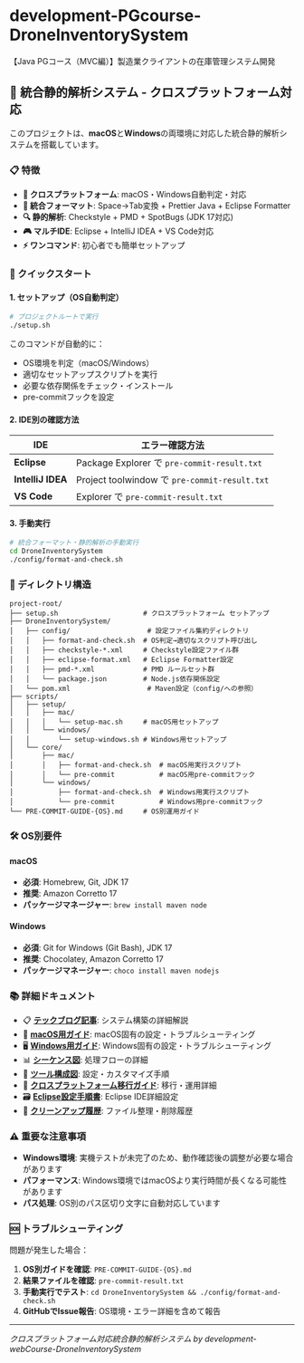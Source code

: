 # development-PGcourse-DroneInventorySystem

【Java PGコース（MVC編）】製造業クライアントの在庫管理システム開発

## 🎯 統合静的解析システム - クロスプラットフォーム対応

このプロジェクトは、**macOS**と**Windows**の両環境に対応した統合静的解析システムを搭載しています。

### 📋 特徴

- **🔄 クロスプラットフォーム**: macOS・Windows自動判定・対応
- **🎨 統合フォーマット**: Space→Tab変換 + Prettier Java + Eclipse Formatter
- **🔍 静的解析**: Checkstyle + PMD + SpotBugs (JDK 17対応)
- **🎮 マルチIDE**: Eclipse + IntelliJ IDEA + VS Code対応
- **⚡ ワンコマンド**: 初心者でも簡単セットアップ

### 🚀 クイックスタート

#### 1. セットアップ（OS自動判定）

```bash
# プロジェクトルートで実行
./setup.sh
```

このコマンドが自動的に：
- OS環境を判定（macOS/Windows）
- 適切なセットアップスクリプトを実行
- 必要な依存関係をチェック・インストール
- pre-commitフックを設定

#### 2. IDE別の確認方法

| IDE | エラー確認方法 |
|-----|---------------|
| **Eclipse** | Package Explorer で `pre-commit-result.txt` |
| **IntelliJ IDEA** | Project toolwindow で `pre-commit-result.txt` |
| **VS Code** | Explorer で `pre-commit-result.txt` |

#### 3. 手動実行

```bash
# 統合フォーマット・静的解析の手動実行
cd DroneInventorySystem
./config/format-and-check.sh
```

### 📂 ディレクトリ構造

```
project-root/
├── setup.sh                     # クロスプラットフォーム セットアップ
├── DroneInventorySystem/
│   ├── config/                   # 設定ファイル集約ディレクトリ
│   │   ├── format-and-check.sh  # OS判定→適切なスクリプト呼び出し
│   │   ├── checkstyle-*.xml     # Checkstyle設定ファイル群
│   │   ├── eclipse-format.xml   # Eclipse Formatter設定
│   │   ├── pmd-*.xml            # PMD ルールセット群
│   │   └── package.json         # Node.js依存関係設定
│   └── pom.xml                   # Maven設定（config/への参照）
├── scripts/
│   ├── setup/
│   │   ├── mac/
│   │   │   └── setup-mac.sh     # macOS用セットアップ
│   │   └── windows/
│   │       └── setup-windows.sh # Windows用セットアップ
│   └── core/
│       ├── mac/
│       │   ├── format-and-check.sh  # macOS用実行スクリプト
│       │   └── pre-commit           # macOS用pre-commitフック
│       └── windows/
│           ├── format-and-check.sh  # Windows用実行スクリプト
│           └── pre-commit           # Windows用pre-commitフック
└── PRE-COMMIT-GUIDE-{OS}.md     # OS別運用ガイド
```

### 🛠️ OS別要件

#### macOS
- **必須**: Homebrew, Git, JDK 17
- **推奨**: Amazon Corretto 17
- **パッケージマネージャー**: `brew install maven node`

#### Windows
- **必須**: Git for Windows (Git Bash), JDK 17
- **推奨**: Chocolatey, Amazon Corretto 17
- **パッケージマネージャー**: `choco install maven nodejs`

### 📚 詳細ドキュメント

- 📋 **[テックブログ記事](TECH_BLOG_ARTICLE.md)**: システム構築の詳細解説
- 🔧 **[macOS用ガイド](PRE-COMMIT-GUIDE-MAC.md)**: macOS固有の設定・トラブルシューティング
- 🖥️ **[Windows用ガイド](PRE-COMMIT-GUIDE-WINDOWS.md)**: Windows固有の設定・トラブルシューティング
- 📊 **[シーケンス図](scripts/STATIC_ANALYSIS_SEQUENCE_DIAGRAM.md)**: 処理フローの詳細
- 🎨 **[ツール構成図](scripts/STATIC_ANALYSIS_TOOLS_FEATURE_DIAGRAM.md)**: 設定・カスタマイズ手順
- 🔄 **[クロスプラットフォーム移行ガイド](CROSS_PLATFORM_MIGRATION_GUIDE.md)**: 移行・運用詳細
- 🗃️ **[Eclipse設定手順書](docs/Eclipse設定手順書.md)**: Eclipse IDE詳細設定
- 📝 **[クリーンアップ履歴](CLEANUP_HISTORY.md)**: ファイル整理・削除履歴

### ⚠️ 重要な注意事項

- **Windows環境**: 実機テストが未完了のため、動作確認後の調整が必要な場合があります
- **パフォーマンス**: Windows環境ではmacOSより実行時間が長くなる可能性があります
- **パス処理**: OS別のパス区切り文字に自動対応しています

### 🆘 トラブルシューティング

問題が発生した場合：

1. **OS別ガイドを確認**: `PRE-COMMIT-GUIDE-{OS}.md`
2. **結果ファイルを確認**: `pre-commit-result.txt`
3. **手動実行でテスト**: `cd DroneInventorySystem && ./config/format-and-check.sh`
4. **GitHubでIssue報告**: OS環境・エラー詳細を含めて報告

---

*クロスプラットフォーム対応統合静的解析システム by development-webCourse-DroneInventorySystem*
